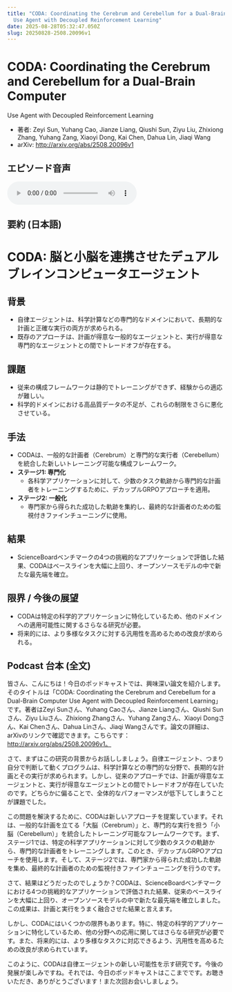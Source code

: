```yaml
---
title: "CODA: Coordinating the Cerebrum and Cerebellum for a Dual-Brain Computer
  Use Agent with Decoupled Reinforcement Learning"
date: 2025-08-28T05:32:47.050Z
slug: 20250828-2508.20096v1
---
```


# CODA: Coordinating the Cerebrum and Cerebellum for a Dual-Brain Computer
  Use Agent with Decoupled Reinforcement Learning

- 著者: Zeyi Sun, Yuhang Cao, Jianze Liang, Qiushi Sun, Ziyu Liu, Zhixiong Zhang, Yuhang Zang, Xiaoyi Dong, Kai Chen, Dahua Lin, Jiaqi Wang
- arXiv: http://arxiv.org/abs/2508.20096v1

## エピソード音声

<audio controls src="https://yut0takagi.github.io/daily-use/episodes/20250828-2508.20096v1.mp3"></audio>

## 要約 (日本語)

# CODA: 脳と小脳を連携させたデュアルブレインコンピュータエージェント

## 背景
- 自律エージェントは、科学計算などの専門的なドメインにおいて、長期的な計画と正確な実行の両方が求められる。
- 既存のアプローチは、計画が得意な一般的なエージェントと、実行が得意な専門的なエージェントとの間でトレードオフが存在する。

## 課題
- 従来の構成フレームワークは静的でトレーニングができず、経験からの適応が難しい。
- 科学的ドメインにおける高品質データの不足が、これらの制限をさらに悪化させている。

## 手法
- CODAは、一般的な計画者（Cerebrum）と専門的な実行者（Cerebellum）を統合した新しいトレーニング可能な構成フレームワーク。
- **ステージ1: 専門化**
  - 各科学アプリケーションに対して、少数のタスク軌跡から専門的な計画者をトレーニングするために、デカップルGRPOアプローチを適用。
- **ステージ2: 一般化**
  - 専門家から得られた成功した軌跡を集約し、最終的な計画者のための監視付きファインチューニングに使用。

## 結果
- ScienceBoardベンチマークの4つの挑戦的なアプリケーションで評価した結果、CODAはベースラインを大幅に上回り、オープンソースモデルの中で新たな最先端を確立。

## 限界 / 今後の展望
- CODAは特定の科学的アプリケーションに特化しているため、他のドメインへの適用可能性に関するさらなる研究が必要。
- 将来的には、より多様なタスクに対する汎用性を高めるための改良が求められる。

## Podcast 台本 (全文)

皆さん、こんにちは！今日のポッドキャストでは、興味深い論文を紹介します。そのタイトルは「CODA: Coordinating the Cerebrum and Cerebellum for a Dual-Brain Computer Use Agent with Decoupled Reinforcement Learning」です。著者はZeyi Sunさん、Yuhang Caoさん、Jianze Liangさん、Qiushi Sunさん、Ziyu Liuさん、Zhixiong Zhangさん、Yuhang Zangさん、Xiaoyi Dongさん、Kai Chenさん、Dahua Linさん、Jiaqi Wangさんです。論文の詳細は、arXivのリンクで確認できます。こちらです：http://arxiv.org/abs/2508.20096v1。

さて、まずはこの研究の背景からお話ししましょう。自律エージェント、つまり自分で判断して動くプログラムは、科学計算などの専門的な分野で、長期的な計画とその実行が求められます。しかし、従来のアプローチでは、計画が得意なエージェントと、実行が得意なエージェントとの間でトレードオフが存在していたのです。どちらかに偏ることで、全体的なパフォーマンスが低下してしまうことが課題でした。

この問題を解決するために、CODAは新しいアプローチを提案しています。それは、一般的な計画を立てる「大脳（Cerebrum）」と、専門的な実行を担う「小脳（Cerebellum）」を統合したトレーニング可能なフレームワークです。まず、ステージ1では、特定の科学アプリケーションに対して少数のタスクの軌跡から、専門的な計画者をトレーニングします。このとき、デカップルGRPOアプローチを使用します。そして、ステージ2では、専門家から得られた成功した軌跡を集め、最終的な計画者のための監視付きファインチューニングを行うのです。

さて、結果はどうだったのでしょうか？CODAは、ScienceBoardベンチマークにおける4つの挑戦的なアプリケーションで評価された結果、従来のベースラインを大幅に上回り、オープンソースモデルの中で新たな最先端を確立しました。この成果は、計画と実行をうまく融合させた結果と言えます。

しかし、CODAにはいくつかの限界もあります。特に、特定の科学的アプリケーションに特化しているため、他の分野への応用に関してはさらなる研究が必要です。また、将来的には、より多様なタスクに対応できるよう、汎用性を高めるための改良が求められています。

このように、CODAは自律エージェントの新しい可能性を示す研究です。今後の発展が楽しみですね。それでは、今日のポッドキャストはここまでです。お聴きいただき、ありがとうございます！また次回お会いしましょう。
